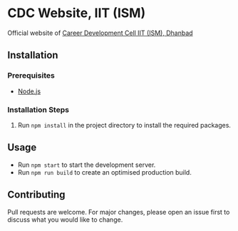 # CDC Website, IIT (ISM)
Official website of [Career Development Cell IIT (ISM), Dhanbad](https://cdc-iitism.netlify.com/)

## Installation

### Prerequisites

* [Node.js](https://nodejs.org/en/)
 
### Installation Steps
1. Run `npm install` in the project directory to install the required packages.

## Usage
* Run `npm start` to start the development server.
* Run `npm run build` to create an optimised production build.

## Contributing
Pull requests are welcome. For major changes, please open an issue first to discuss what you would like to change.
